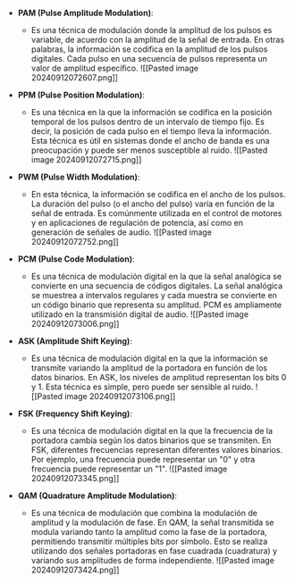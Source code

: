 - **PAM (Pulse Amplitude Modulation)**:
    
    -  Es una técnica de modulación donde la amplitud de los pulsos es variable, de acuerdo con la amplitud de la señal de entrada. En otras palabras, la información se codifica en la amplitud de los pulsos digitales. Cada pulso en una secuencia de pulsos representa un valor de amplitud específico.
    ![[Pasted image 20240912072607.png]]
    
    
    

- **PPM (Pulse Position Modulation)**:
    
    - Es una técnica en la que la información se codifica en la posición temporal de los pulsos dentro de un intervalo de tiempo fijo. Es decir, la posición de cada pulso en el tiempo lleva la información. Esta técnica es útil en sistemas donde el ancho de banda es una preocupación y puede ser menos susceptible al ruido.
    ![[Pasted image 20240912072715.png]]
    
- **PWM (Pulse Width Modulation)**:
    
    -  En esta técnica, la información se codifica en el ancho de los pulsos. La duración del pulso (o el ancho del pulso) varía en función de la señal de entrada. Es comúnmente utilizada en el control de motores y en aplicaciones de regulación de potencia, así como en generación de señales de audio.
    ![[Pasted image 20240912072752.png]]
    
- **PCM (Pulse Code Modulation)**:
    
    -  Es una técnica de modulación digital en la que la señal analógica se convierte en una secuencia de códigos digitales. La señal analógica se muestrea a intervalos regulares y cada muestra se convierte en un código binario que representa su amplitud. PCM es ampliamente utilizado en la transmisión digital de audio.
    ![[Pasted image 20240912073006.png]]
    
- **ASK (Amplitude Shift Keying)**:
    
    - Es una técnica de modulación digital en la que la información se transmite variando la amplitud de la portadora en función de los datos binarios. En ASK, los niveles de amplitud representan los bits 0 y 1. Esta técnica es simple, pero puede ser sensible al ruido.
    ![[Pasted image 20240912073106.png]]
    
- **FSK (Frequency Shift Keying)**:
    
    - Es una técnica de modulación digital en la que la frecuencia de la portadora cambia según los datos binarios que se transmiten. En FSK, diferentes frecuencias representan diferentes valores binarios. Por ejemplo, una frecuencia puede representar un "0" y otra frecuencia puede representar un "1".
    ![[Pasted image 20240912073345.png]]
    
- **QAM (Quadrature Amplitude Modulation)**:
    
    -  Es una técnica de modulación que combina la modulación de amplitud y la modulación de fase. En QAM, la señal transmitida se modula variando tanto la amplitud como la fase de la portadora, permitiendo transmitir múltiples bits por símbolo. Esto se realiza utilizando dos señales portadoras en fase cuadrada (cuadratura) y variando sus amplitudes de forma independiente.
    ![[Pasted image 20240912073424.png]]
    